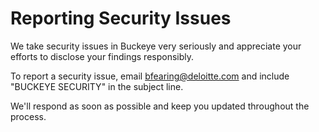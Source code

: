 # Reporting Security Issues

We take security issues in Buckeye very seriously and appreciate your efforts to disclose your findings responsibly.

To report a security issue, email [bfearing@deloitte.com](mailto:bfearing@deloitte.com) and include "BUCKEYE SECURITY" in the subject line.

We'll respond as soon as possible and keep you updated throughout the process.
